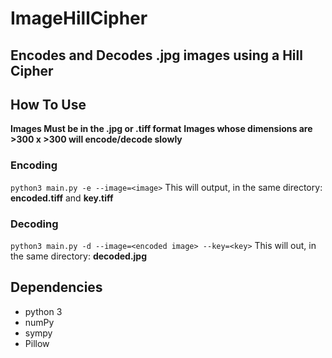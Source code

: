 # ImageHillCipher
## Encodes and Decodes .jpg images using a Hill Cipher

## How To Use
**Images Must be in the .jpg or .tiff format**
**Images whose dimensions are >300 x >300 will encode/decode slowly**
### Encoding
`python3 main.py -e --image=<image>`
This will output, in the same directory: **encoded.tiff** and **key.tiff**

### Decoding
`python3 main.py -d --image=<encoded image> --key=<key>`
This will out, in the same directory: **decoded.jpg**

## Dependencies
- python 3
- numPy
- sympy
- Pillow
